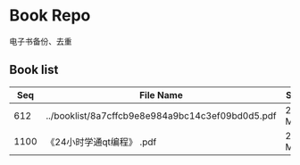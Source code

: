 Book Repo
=========

电子书备份、去重

Book list
---------

| Seq | File Name | Size | MD5 |
| --- | --------- | ---- | --- |
| 612 | ../booklist/8a7cffcb9e8e984a9bc14c3ef09bd0d5.pdf | 22.7 MB | 8a7cffcb9e8e984a9bc14c3ef09bd0d5 | 
| 1100 | 《24小时学通qt编程》 .pdf | 22.7 MB | 8a7cffcb9e8e984a9bc14c3ef09bd0d5 | 
